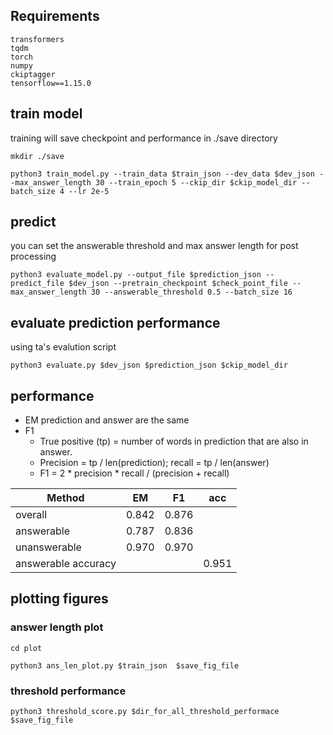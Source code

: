 ## Requirements
```
transformers
tqdm
torch
numpy
ckiptagger
tensorflow==1.15.0
```

## train model
training will save checkpoint and performance in ./save directory 
```
mkdir ./save

python3 train_model.py --train_data $train_json --dev_data $dev_json --max_answer_length 30 --train_epoch 5 --ckip_dir $ckip_model_dir --batch_size 4 --lr 2e-5
```


## predict  
you can set the answerable threshold and max answer length for post processing
```
python3 evaluate_model.py --output_file $prediction_json --predict_file $dev_json --pretrain_checkpoint $check_point_file --max_answer_length 30 --answerable_threshold 0.5 --batch_size 16
```
## evaluate prediction performance 
using ta's evalution script
```
python3 evaluate.py $dev_json $prediction_json $ckip_model_dir
```

## performance 
* EM 
prediction and answer are the same 
* F1
    * True positive (tp) = number of words in prediction that are also in answer.
    * Precision = tp / len(prediction); recall = tp / len(answer)
    * F1 = 2 * precision * recall / (precision + recall)

| Method | EM | F1 | acc | 
| --- | --------- | ------ | ------- | 
| overall      | 0.842 | 0.876 ||
| answerable      | 0.787 | 0.836 ||
| unanswerable   | 0.970 |  0.970 ||
| answerable accuracy |||0.951|


## plotting figures

### answer length plot 
```
cd plot 

python3 ans_len_plot.py $train_json  $save_fig_file
```
### threshold performance
```
python3 threshold_score.py $dir_for_all_threshold_performace  $save_fig_file
```
